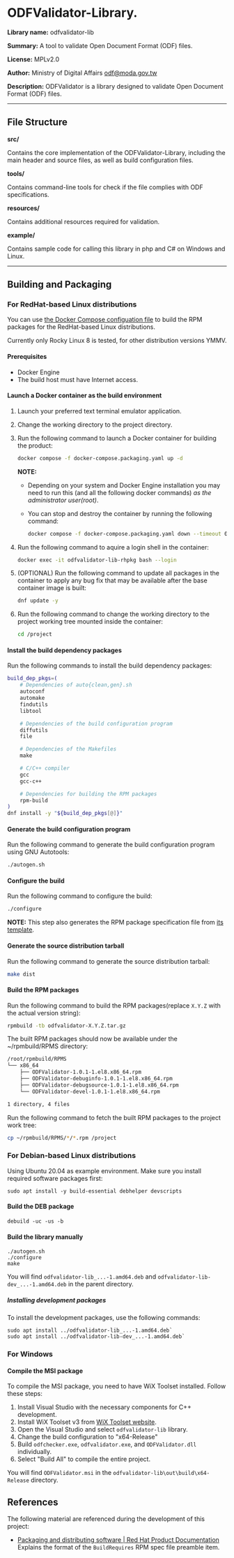 # ODFValidator-Library.

**Library name:** odfvalidator-lib

**Summary:** A tool to validate Open Document Format (ODF) files.

**License:** MPLv2.0

**Author:** Ministry of Digital Affairs <odf@moda.gov.tw>

**Description:** ODFValidator is a library designed to validate Open Document Format (ODF) files.

--------------------------------------------

## File Structure

**src/**

Contains the core implementation of the ODFValidator-Library, including the main header and source files, as well as build configuration files.

**tools/**

Contains command-line tools for check if the file complies with ODF specifications.

**resources/**

Contains additional resources required for validation.

**example/**

Contains sample code for calling this library in php and C# on Windows and Linux.

--------------------------------------------

## Building and Packaging

### For RedHat-based Linux distributions

You can use [the Docker Compose configuation file](docker-compose.yaml) to build the RPM packages for the RedHat-based Linux distributions.

Currently only Rocky Linux 8 is tested, for other distribution versions YMMV.

#### Prerequisites

* Docker Engine
* The build host must have Internet access.

#### Launch a Docker container as the build environment

1. Launch your preferred text terminal emulator application.
1. Change the working directory to the project directory.
1. Run the following command to launch a Docker container for building the product:

    ```bash
    docker compose -f docker-compose.packaging.yaml up -d
    ```

   **NOTE:**

   * Depending on your system and Docker Engine installation you may need to run this (and all the following docker commands) _as the administrator user(root)_.
   * You can stop and destroy the container by running the following command:

        ```bash
        docker compose -f docker-compose.packaging.yaml down --timeout 0
        ```

1. Run the following command to aquire a login shell in the container:

    ```bash
    docker exec -it odfvalidator-lib-rhpkg bash --login
    ```

1. (OPTIONAL) Run the following command to update all packages in the container to apply any bug fix that may be available after the base container image is built:

    ```bash
    dnf update -y
    ```

1. Run the following command to change the working directory to the project working tree mounted inside the container:

    ```bash
    cd /project
    ```

#### Install the build dependency packages

Run the following commands to install the build dependency packages:

```bash
build_dep_pkgs=(
    # Dependencies of auto{clean,gen}.sh
    autoconf
    automake
    findutils
    libtool

    # Dependencies of the build configuration program
    diffutils
    file

    # Dependencies of the Makefiles
    make

    # C/C++ compiler
    gcc
    gcc-c++

    # Dependencies for building the RPM packages
    rpm-build
)
dnf install -y "${build_dep_pkgs[@]}"
```

#### Generate the build configuration program

Run the following command to generate the build configuration program using GNU Autotools:

```bash
./autogen.sh
```

#### Configure the build

Run the following command to configure the build:

```bash
./configure
```

**NOTE:** This step also generates the RPM package specification file from [its template](odfvalidator.spec.in).

#### Generate the source distribution tarball

Run the following command to generate the source distribution tarball:

```bash
make dist
```

#### Build the RPM packages

Run the following command to build the RPM packages(replace `X.Y.Z` with the actual version string):

```bash
rpmbuild -tb odfvalidator-X.Y.Z.tar.gz
```

The built RPM packages should now be available under the ~/rpmbuild/RPMS directory:

```txt
/root/rpmbuild/RPMS
└── x86_64
    ├── ODFValidator-1.0.1-1.el8.x86_64.rpm
    ├── ODFValidator-debuginfo-1.0.1-1.el8.x86_64.rpm
    ├── ODFValidator-debugsource-1.0.1-1.el8.x86_64.rpm
    └── ODFValidator-devel-1.0.1-1.el8.x86_64.rpm

1 directory, 4 files
```

Run the following command to fetch the built RPM packages to the project work tree:

```bash
cp ~/rpmbuild/RPMS/*/*.rpm /project
```

### For Debian-based Linux distributions

Using Ubuntu 20.04 as example environment. Make sure you install required software packages first:

```
sudo apt install -y build-essential debhelper devscripts
```

#### Build the DEB package

```
debuild -uc -us -b
```

#### Build the library manually

```
./autogen.sh
./configure
make
```

You will find `odfvalidator-lib_...-1.amd64.deb` and `odfvalidator-lib-dev_...-1.amd64.deb` in the parent directory.

##### Installing development packages

To install the development packages, use the following commands:

```
sudo apt install ../odfvalidator-lib_...-1.amd64.deb`
sudo apt install ../odfvalidator-lib-dev_...-1.amd64.deb`
```

### For Windows

#### Compile the MSI package

To compile the MSI package, you need to have WiX Toolset installed. Follow these steps:

1. Install Visual Studio with the necessary components for C++ development.
2. Install WiX Toolset v3 from [WiX Toolset website](https://wixtoolset.org/).
3. Open the Visual Studio and select `odfvalidator-lib` library.
4. Change the build configuration to "x64-Release"
5. Build `odfchecker.exe`, `odfvalidator.exe`, and `ODFValidator.dll` individually.
6. Select "Build All" to compile the entire project.

You will find `ODFValidator.msi` in the `odfvalidator-lib\out\build\x64-Release` directory.

## References

The following material are referenced during the development of this project:

* [Packaging and distributing software | Red Hat Product Documentation](https://docs.redhat.com/en/documentation/red_hat_enterprise_linux/9/html-single/packaging_and_distributing_software/index#assembly_what-a-spec-file-is_packaging-software)  
  Explains the format of the `BuildRequires` RPM spec file preamble item.
